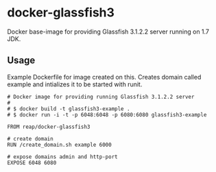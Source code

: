 docker-glassfish3
=================

Docker base-image for providing Glassfish 3.1.2.2 server running on 1.7 JDK.

## Usage

Example Dockerfile for image created on this. Creates domain called example and intializes it to be started with runit.

    # Docker image for providing running Glassfish 3.1.2.2 server
    #
    # $ docker build -t glassfish3-example .
    # $ docker run -i -t -p 6048:6048 -p 6080:6080 glassfish3-example
    
    FROM reap/docker-glassfish3
    
    # create domain
    RUN /create_domain.sh example 6000
    
    # expose domains admin and http-port
    EXPOSE 6048 6080
